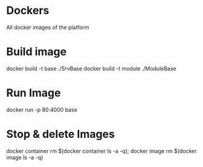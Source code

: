 # Dockers
All docker images of the platform

# Build image
docker build -t base ./SrvBase
docker build -t module ./ModuleBase

# Run Image
docker run -p 80:4000 base

# Stop & delete Images
docker container rm $(docker container ls -a -q); docker image rm $(docker image ls -a -q)
